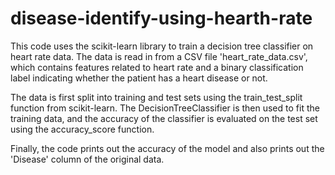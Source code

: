 # disease-identify-using-hearth-rate

This code uses the scikit-learn library to train a decision tree classifier on heart rate data. The data is read in from a CSV file 'heart_rate_data.csv', which contains features related to heart rate and a binary classification label indicating whether the patient has a heart disease or not.

The data is first split into training and test sets using the train_test_split function from scikit-learn. The DecisionTreeClassifier is then used to fit the training data, and the accuracy of the classifier is evaluated on the test set using the accuracy_score function.

Finally, the code prints out the accuracy of the model and also prints out the 'Disease' column of the original data.
